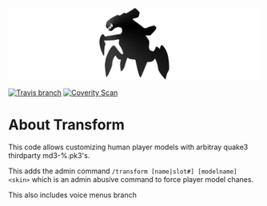 ![](https://github.com/wtfbbqhax/tremulous-art/blob/master/branding/tremulous-banner.jpg)

[![Travis branch](https://travis-ci.org/wtfbbqhax/tremulous.svg?branch=transform)](https://travis-ci.org/wtfbbqhax/tremulous)
[![Coverity Scan](https://img.shields.io/coverity/scan/9866.svg?maxAge=3600)](https://scan.coverity.com/projects/wtfbbqhax-tremulous)

# About Transform

This code allows customizing human player models with arbitray quake3 thirdparty md3-%.pk3's.

This adds the admin command `/transform [name|slot#] [modelname] <skin>` which is an admin abusive command to
force player model chanes.

This also includes voice menus branch
